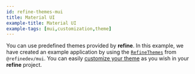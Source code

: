 ```yaml
---
id: refine-themes-mui
title: Material UI
example-title: Material UI
example-tags: [mui,customization,theme]
---
```


You can use predefined themes provided by **refine**. In this example, we have created an example application by using the [`RefineThemes`](/docs/api-reference/mui/theming/#predefined-themes) from `@refinedev/mui`. You can easily [customize your theme](/docs/api-reference/mui/theming/#overriding-the-themes) as you wish in your **refine** project.

<CodeSandboxExample path="theme-material-ui-demo" />
